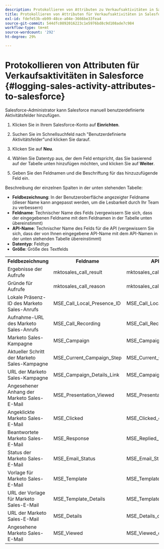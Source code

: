 ```yaml
---
description: Protokollieren von Attributen zu Verkaufsaktivitäten in Salesforce - Marketo Docs - Produktdokumentation
title: Protokollieren von Attributen für Verkaufsaktivitäten in Salesforce
exl-id: fdefe53b-eb99-48ce-a04e-3666be33fea4
source-git-commit: 544dfc0892016223c1e5976bd8c9d108ade7c984
workflow-type: tm+mt
source-wordcount: '292'
ht-degree: 29%

---
```


# Protokollieren von Attributen für Verkaufsaktivitäten in Salesforce {#logging-sales-activity-attributes-to-salesforce}

Salesforce-Administrator kann Salesforce manuell benutzerdefinierte Aktivitätsfelder hinzufügen.

1. Klicken Sie in Ihrem Salesforce-Konto auf **Einrichten**.

1. Suchen Sie im Schnellsuchfeld nach &quot;Benutzerdefinierte Aktivitätsfelder&quot;und klicken Sie darauf.

1. Klicken Sie auf **Neu**.

1. Wählen Sie Datentyp aus, der dem Feld entspricht, das Sie basierend auf der Tabelle unten hinzufügen möchten, und klicken Sie auf **Weiter**.

1. Geben Sie den Feldnamen und die Beschriftung für das hinzuzufügende Feld ein.

Beschreibung der einzelnen Spalten in der unten stehenden Tabelle:

* **Feldbezeichnung**: In der Benutzeroberfläche angezeigter Feldname (dieser Name kann angepasst werden, um die Lesbarkeit durch Ihr Team zu verbessern)
* **Feldname**: Technischer Name des Felds (vergewissern Sie sich, dass der eingegebenen Feldname mit dem Feldnamen in der Tabelle unten übereinstimmt)
* **API-Name**: Technischer Name des Felds für die API (vergewissern Sie sich, dass der von Ihnen eingegebene API-Name mit dem API-Namen in der unten stehenden Tabelle übereinstimmt)
* **Datentyp**: Feldtyp
* **Größe**: Größe des Textfelds

<table>
 <tr>
  <th>Feldbezeichnung</th>
  <th>Feldname</th>
  <th>API-Name</th>
  <th>Datentyp</th>
  <th>Größe</th>
 </tr>
  <tr>
  <td>Ergebnisse der Aufrufe</td>
  <td>mktosales_call_result</td>
  <td>mktosales_call_result_c</td>
  <td>Text</td>
  <td>50</td>
 </tr>
 <tr>
  <td>Gründe für Aufrufe</td>
  <td>mktosales_call_reason</td>
  <td>mktosales_call_reason_c</td>
  <td>Text</td>
  <td>50</td>
 </tr>
 <tr>
  <td>Lokale Präsenz-ID des Marketo Sales-Anrufs</td>
  <td>MSE_Call_Local_Presence_ID</td>
  <td>MSE_Call_Local_Presence_ID__c</td>
  <td>Text</td>
  <td>255</td>
 </tr>
 <tr>
  <td>Aufnahme-URL des Marketo Sales-Anrufs</td>
  <td>MSE_Call_Recording</td>
  <td>MSE_Call_Recording_c</td>
  <td>URL</td>
  <td></td>
 </tr>
 <tr>
  <td>Marketo Sales-Kampagne</td>
  <td>MSE_Campaign</td>
  <td>MSE_Campaign_c</td>
  <td>Text</td>
  <td>255</td>
 </tr>
 <tr>
  <td>Aktueller Schritt der Marketo Sales-Kampagne</td>
  <td>MSE_Current_Campaign_Step</td>
  <td>MSE_Current_Campaign_Step_c</td>
  <td>Text</td>
  <td>255</td>
 </tr>
 <tr>
  <td>URL der Marketo Sales-Kampagne</td>
  <td>MSE_Campaign_Details_Link</td>
  <td>MSE_Campaign_Details_Link_c</td>
  <td>URL</td>
  <td></td>
 </tr>
 <tr>
  <td>Angesehener Anhang der Marketo Sales-E-Mail</td>
  <td>MSE_Presentation_Viewed</td>
  <td>MSE_Presentation_Viewed_c_c</td>
  <td>Kontrollkästchen</td>
  <td></td>
 </tr>
 <tr>
  <td>Angeklickte Marketo Sales-E-Mail</td>
  <td>MSE_Clicked</td>
  <td>MSE_Clicked_c</td>
  <td>Kontrollkästchen</td>
  <td></td>
 </tr>
 <tr>
  <td>Beantwortete Marketo Sales-E-Mail</td>
  <td>MSE_Response</td>
  <td>MSE_Replied_c</td>
  <td>Kontrollkästchen</td>
  <td></td>
 </tr>
 <tr>
  <td>Status der Marketo Sales-E-Mail</td>
  <td>MSE_Email_Status</td>
  <td>MSE_Email_Status_c</td>
  <td>Text</td>
  <td></td>
 </tr>
 <tr>
  <td>Vorlage für Marketo Sales-E-Mail</td>
  <td>MSE_Template</td>
  <td>MSE_Template_c</td>
  <td>Text</td>
  <td>255</td>
 </tr>
 <tr>
  <td>URL der Vorlage für Marketo Sales-E-Mail</td>
  <td>MSE_Template_Details</td>
  <td>MSE_Template_Details_c</td>
  <td>URL</td>
  <td></td>
 </tr>
 <tr>
  <td>URL der Marketo Sales-E-Mail</td>
  <td>MSE_Details</td>
  <td>MSE_Details_c</td>
  <td>URL</td>
  <td></td>
 </tr>
 <tr>
  <td>Angesehene Marketo Sales-E-Mail</td>
  <td>MSE_Viewed</td>
  <td>MSE_Viewed_c</td>
  <td>Kontrollkästchen</td>
  <td></td>
 </tr>
</table>
